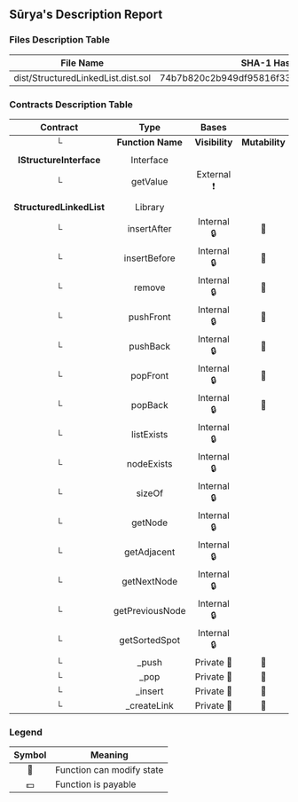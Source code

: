 ## Sūrya's Description Report

### Files Description Table


|  File Name  |  SHA-1 Hash  |
|-------------|--------------|
| dist/StructuredLinkedList.dist.sol | 74b7b820c2b949df95816f33feaed5562611018e |


### Contracts Description Table


|  Contract  |         Type        |       Bases      |                  |                 |
|:----------:|:-------------------:|:----------------:|:----------------:|:---------------:|
|     └      |  **Function Name**  |  **Visibility**  |  **Mutability**  |  **Modifiers**  |
||||||
| **IStructureInterface** | Interface |  |||
| └ | getValue | External ❗️ |   |NO❗️ |
||||||
| **StructuredLinkedList** | Library |  |||
| └ | insertAfter | Internal 🔒 | 🛑  | |
| └ | insertBefore | Internal 🔒 | 🛑  | |
| └ | remove | Internal 🔒 | 🛑  | |
| └ | pushFront | Internal 🔒 | 🛑  | |
| └ | pushBack | Internal 🔒 | 🛑  | |
| └ | popFront | Internal 🔒 | 🛑  | |
| └ | popBack | Internal 🔒 | 🛑  | |
| └ | listExists | Internal 🔒 |   | |
| └ | nodeExists | Internal 🔒 |   | |
| └ | sizeOf | Internal 🔒 |   | |
| └ | getNode | Internal 🔒 |   | |
| └ | getAdjacent | Internal 🔒 |   | |
| └ | getNextNode | Internal 🔒 |   | |
| └ | getPreviousNode | Internal 🔒 |   | |
| └ | getSortedSpot | Internal 🔒 |   | |
| └ | _push | Private 🔐 | 🛑  | |
| └ | _pop | Private 🔐 | 🛑  | |
| └ | _insert | Private 🔐 | 🛑  | |
| └ | _createLink | Private 🔐 | 🛑  | |


### Legend

|  Symbol  |  Meaning  |
|:--------:|-----------|
|    🛑    | Function can modify state |
|    💵    | Function is payable |
